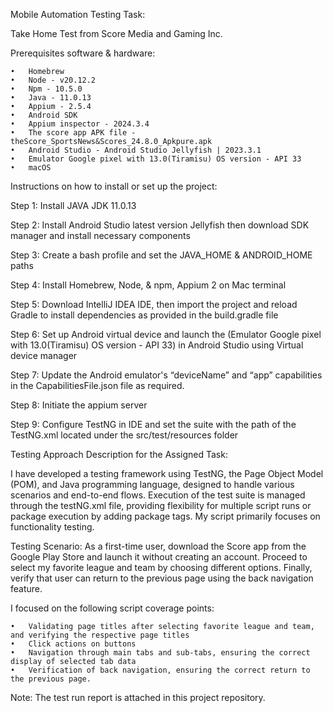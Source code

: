 Mobile Automation Testing Task:

Take Home Test from Score Media and Gaming Inc.

Prerequisites software & hardware:

	•	Homebrew
	•	Node - v20.12.2
	•	Npm - 10.5.0
	•	Java - 11.0.13
	•	Appium - 2.5.4
	•	Android SDK
	•	Appium inspector - 2024.3.4
	•	The score app APK file - theScore_SportsNews&Scores_24.8.0_Apkpure.apk
	•	Android Studio - Android Studio Jellyfish | 2023.3.1
	•	Emulator Google pixel with 13.0(Tiramisu) OS version - API 33
	•	macOS


Instructions on how to install or set up the project:

Step 1: Install JAVA JDK 11.0.13

Step 2: Install Android Studio latest version Jellyfish then download SDK manager and install necessary components

Step 3: Create a bash profile and set the JAVA_HOME & ANDROID_HOME paths

Step 4: Install Homebrew, Node, & npm, Appium 2 on Mac terminal

Step 5: Download IntelliJ IDEA IDE, then import the project and reload Gradle to install dependencies as provided in the build.gradle file

Step 6: Set up Android virtual device and launch the (Emulator Google pixel with 13.0(Tiramisu) OS version - API 33) in Android Studio using Virtual device manager

Step 7: Update the Android emulator's “deviceName” and “app” capabilities in the CapabilitiesFile.json file as required.

Step 8: Initiate the appium server 

Step 9: Configure TestNG in IDE and set the suite with the path of the TestNG.xml located under the src/test/resources folder  

<class name="Test.TheScoreTask"/>


Testing Approach Description for the Assigned Task:

I have developed a testing framework using TestNG, the Page Object Model (POM), and Java programming language, designed to handle various scenarios and end-to-end flows. Execution of the test suite is managed through the testNG.xml file, providing flexibility for multiple script runs or package execution by adding package tags. My script primarily focuses on functionality testing.

Testing Scenario: As a first-time user, download the Score app from the Google Play Store and launch it without creating an account. Proceed to select my favorite league and team by choosing different options. Finally, verify that user can return to the previous page using the back navigation feature.

I focused on the following script coverage points:

	•	Validating page titles after selecting favorite league and team, and verifying the respective page titles
	•	Click actions on buttons
	•	Navigation through main tabs and sub-tabs, ensuring the correct display of selected tab data
	•	Verification of back navigation, ensuring the correct return to the previous page.

Note: The test run report is attached in this project repository.


 
